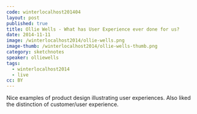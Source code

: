 ```yaml
---
code: winterlocalhost201404
layout: post
published: true
title: Ollie Wells - What has User Experience ever done for us?
date: 2014-11-11
image: /winterlocalhost2014/ollie-wells.png
image-thumb: /winterlocalhost2014/ollie-wells-thumb.png
category: sketchnotes
speaker: olliewells
tags:
  - winterlocalhost2014
  - live
cc: BY
---
```


Nice examples of product design illustrating user experiences. Also liked the distinction of customer/user experience.
